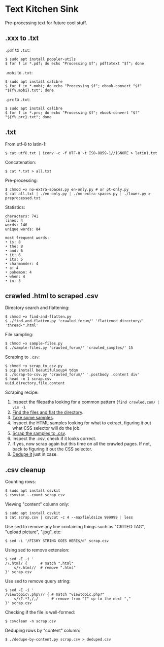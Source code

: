 # Text Kitchen Sink

Pre-processing text for future cool stuff.

## .xxx to .txt

`.pdf` to `.txt`:

```
$ sudo apt install poppler-utils
$ for f in *.pdf; do echo "Processing $f"; pdftotext "$f"; done
```

`.mobi` to `.txt`:

```
$ sudo apt install calibre
$ for f in *.mobi; do echo "Processing $f"; ebook-convert "$f" "${f%.mobi}.txt"; done
```

`.prc` to `.txt`:

```
$ sudo apt install calibre
$ for f in *.prc; do echo "Processing $f"; ebook-convert "$f" "${f%.prc}.txt"; done
```

## .txt

From utf-8 to latin-1:

```
$ cat utf8.txt | iconv -c -f UTF-8 -t ISO-8859-1//IGNORE > latin1.txt
```

Concatenation:

```
$ cat *.txt > all.txt
```

Pre-processing:

```
$ chmod +x no-extra-spaces.py en-only.py # or pt-only.py
$ cat all.txt | ./en-only.py | ./no-extra-spaces.py | ./lower.py > preprocessed.txt
``` 

Statistics:

``` 
characters: 741
lines: 4
words: 140
unique words: 84

most frequent words:
• is: 8
• the: 8
• and: 6
• it: 6
• its: 5
• charmander: 4
• a: 4
• pokemon: 4
• when: 4
• in: 3
``` 

## crawled .html to scraped .csv

Directory search and flattening:

```
$ chmod +x find-and-flatten.py
$ ./find-and-flatten.py 'crawled_forum/' 'flattened_directory/' 'thread-*.html'
```

File sampling:

```
$ chmod +x sample-files.py
$ ./sample-files.py 'crawled_forum/' 'crawled_samples/' 15
```

Scraping to `.csv`:

```
$ chmod +x scrap_to_csv.py
$ pip install beautifulsoup4 tdqm
$ ./scrap-to-csv.py 'crawled_forum/' '.postbody .content div'
$ head -n 1 scrap.csv
uuid,directory,file,content
```

Scraping recipe:

1. Inspect the filepaths looking for a common pattern (`find crawled.com/ | vim -`).
1. [Find the files and flat the directory](#directory-search-and-flattening).
1. [Take some samples](#file-sampling).
1. Inspect the HTML samples looking for what to extract, figuring it out what CSS selector will do the job.
1. [Scrap the samples to .csv](#scraping-to-csv).
1. Inspect the .csv, check if it looks correct.
1. If yes, now scrap again but this time on all the crawled pages. If not, back to figuring it out the CSS selector.
1. [Dedupe it](#deduping-csv-by-content-column) just in case.

## .csv cleanup

Counting rows:

```
$ sudo apt install csvkit
$ csvstat --count scrap.csv
```

Viewing "content" column only:

```
$ sudo apt install csvkit
$ cat scrap.csv | csvcut -c 4 --maxfieldsize 999999 | less
```

Use sed to remove any line containing things such as "CRITEO TAG", "upload picture", ".jpg", etc:

```
$ sed -i '/FISHY STRING GOES HERE$/d' scrap.csv
```

Using sed to remove extension:

```
$ sed -E -i '
/\.html/ {      # match ".html"
    s/\.html//  # remove ".html"
}' scrap.csv
```

Use sed to remove query string:

```
$ sed -E -i '
/viewtopic\.php\?/ { # match "viewtopic.php?"
    s/\?.*?,/,/      # remove from "?" up to the next ","
}' scrap.csv
```

Checking if the file is well-formed:

```
$ csvclean -n scrap.csv
```

Deduping rows by "content" column:

```
$ ./dedupe-by-content.py scrap.csv > deduped.csv
```
